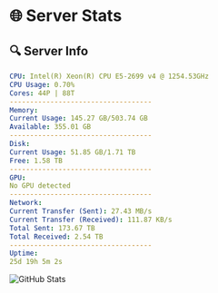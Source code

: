 # 🌐 Server Stats
## 🔍 Server Info
```yaml
CPU: Intel(R) Xeon(R) CPU E5-2699 v4 @ 1254.53GHz
CPU Usage: 0.70%
Cores: 44P | 88T
-----------------------------------
Memory:
Current Usage: 145.27 GB/503.74 GB
Available: 355.01 GB
-----------------------------------
Disk:
Current Usage: 51.85 GB/1.71 TB
Free: 1.58 TB
-----------------------------------
GPU:
No GPU detected
-----------------------------------
Network:
Current Transfer (Sent): 27.43 MB/s
Current Transfer (Received): 111.87 KB/s
Total Sent: 173.67 TB
Total Received: 2.54 TB
-----------------------------------
Uptime:
25d 19h 5m 2s
```
![GitHub Stats](https://img.shields.io/badge/Updated-2025-03-05_17:48:20-blue)